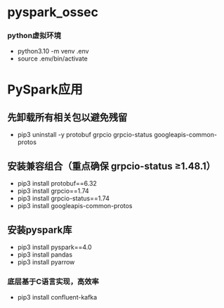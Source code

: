 # pyspark_ossec


### python虚拟环境
- python3.10 -m venv .env
- source .env/bin/activate


# PySpark应用
## 先卸载所有相关包以避免残留
- pip3 uninstall -y protobuf grpcio grpcio-status googleapis-common-protos

## 安装兼容组合（重点确保 grpcio-status ≥1.48.1）
- pip3 install protobuf==6.32
- pip3 install grpcio==1.74
- pip3 install grpcio-status==1.74
- pip3 install googleapis-common-protos

## 安装pyspark库
- pip3 install pyspark==4.0
- pip3 install pandas
- pip3 install pyarrow


### 底层基于C语言实现，高效率
- pip3 install confluent-kafka





